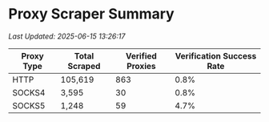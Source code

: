 # Proxy Scraper Summary

_Last Updated: 2025-06-15 13:26:17_

| Proxy Type | Total Scraped | Verified Proxies | Verification Success Rate |
|------------|--------------|------------------|--------------------------|
| HTTP | 105,619 | 863 | 0.8% |
| SOCKS4 | 3,595 | 30 | 0.8% |
| SOCKS5 | 1,248 | 59 | 4.7% |
